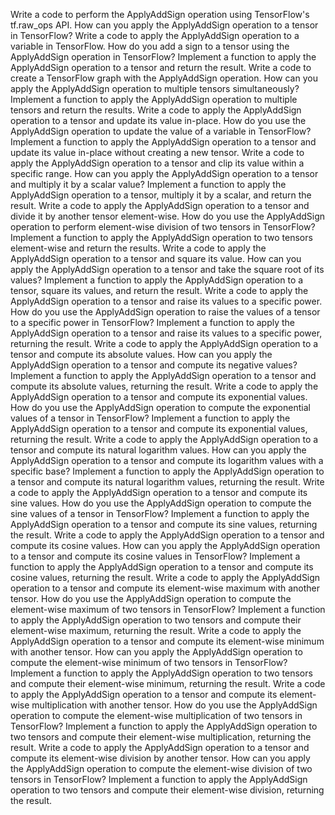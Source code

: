 Write a code to perform the ApplyAddSign operation using TensorFlow's tf.raw_ops API.
How can you apply the ApplyAddSign operation to a tensor in TensorFlow?
Write a code to apply the ApplyAddSign operation to a variable in TensorFlow.
How do you add a sign to a tensor using the ApplyAddSign operation in TensorFlow?
Implement a function to apply the ApplyAddSign operation to a tensor and return the result.
Write a code to create a TensorFlow graph with the ApplyAddSign operation.
How can you apply the ApplyAddSign operation to multiple tensors simultaneously?
Implement a function to apply the ApplyAddSign operation to multiple tensors and return the results.
Write a code to apply the ApplyAddSign operation to a tensor and update its value in-place.
How do you use the ApplyAddSign operation to update the value of a variable in TensorFlow?
Implement a function to apply the ApplyAddSign operation to a tensor and update its value in-place without creating a new tensor.
Write a code to apply the ApplyAddSign operation to a tensor and clip its value within a specific range.
How can you apply the ApplyAddSign operation to a tensor and multiply it by a scalar value?
Implement a function to apply the ApplyAddSign operation to a tensor, multiply it by a scalar, and return the result.
Write a code to apply the ApplyAddSign operation to a tensor and divide it by another tensor element-wise.
How do you use the ApplyAddSign operation to perform element-wise division of two tensors in TensorFlow?
Implement a function to apply the ApplyAddSign operation to two tensors element-wise and return the results.
Write a code to apply the ApplyAddSign operation to a tensor and square its value.
How can you apply the ApplyAddSign operation to a tensor and take the square root of its values?
Implement a function to apply the ApplyAddSign operation to a tensor, square its values, and return the result.
Write a code to apply the ApplyAddSign operation to a tensor and raise its values to a specific power.
How do you use the ApplyAddSign operation to raise the values of a tensor to a specific power in TensorFlow?
Implement a function to apply the ApplyAddSign operation to a tensor and raise its values to a specific power, returning the result.
Write a code to apply the ApplyAddSign operation to a tensor and compute its absolute values.
How can you apply the ApplyAddSign operation to a tensor and compute its negative values?
Implement a function to apply the ApplyAddSign operation to a tensor and compute its absolute values, returning the result.
Write a code to apply the ApplyAddSign operation to a tensor and compute its exponential values.
How do you use the ApplyAddSign operation to compute the exponential values of a tensor in TensorFlow?
Implement a function to apply the ApplyAddSign operation to a tensor and compute its exponential values, returning the result.
Write a code to apply the ApplyAddSign operation to a tensor and compute its natural logarithm values.
How can you apply the ApplyAddSign operation to a tensor and compute its logarithm values with a specific base?
Implement a function to apply the ApplyAddSign operation to a tensor and compute its natural logarithm values, returning the result.
Write a code to apply the ApplyAddSign operation to a tensor and compute its sine values.
How do you use the ApplyAddSign operation to compute the sine values of a tensor in TensorFlow?
Implement a function to apply the ApplyAddSign operation to a tensor and compute its sine values, returning the result.
Write a code to apply the ApplyAddSign operation to a tensor and compute its cosine values.
How can you apply the ApplyAddSign operation to a tensor and compute its cosine values in TensorFlow?
Implement a function to apply the ApplyAddSign operation to a tensor and compute its cosine values, returning the result.
Write a code to apply the ApplyAddSign operation to a tensor and compute its element-wise maximum with another tensor.
How do you use the ApplyAddSign operation to compute the element-wise maximum of two tensors in TensorFlow?
Implement a function to apply the ApplyAddSign operation to two tensors and compute their element-wise maximum, returning the result.
Write a code to apply the ApplyAddSign operation to a tensor and compute its element-wise minimum with another tensor.
How can you apply the ApplyAddSign operation to compute the element-wise minimum of two tensors in TensorFlow?
Implement a function to apply the ApplyAddSign operation to two tensors and compute their element-wise minimum, returning the result.
Write a code to apply the ApplyAddSign operation to a tensor and compute its element-wise multiplication with another tensor.
How do you use the ApplyAddSign operation to compute the element-wise multiplication of two tensors in TensorFlow?
Implement a function to apply the ApplyAddSign operation to two tensors and compute their element-wise multiplication, returning the result.
Write a code to apply the ApplyAddSign operation to a tensor and compute its element-wise division by another tensor.
How can you apply the ApplyAddSign operation to compute the element-wise division of two tensors in TensorFlow?
Implement a function to apply the ApplyAddSign operation to two tensors and compute their element-wise division, returning the result.